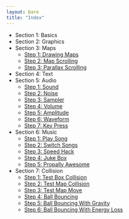 ```yaml
---
layout: bare
title: "Index"
---
```

   * Section 1: Basics
   * Section 2: Graphics
   * Section 3: Maps
     * [Step 1: Drawing Maps](maps/01_DrawingMaps.spin.html)
     * [Step 2: Map Scrolling](maps/02_MapScrolling.spin.html)
     * [Step 3: Parallax Scrolling](maps/03_ParallaxScrolling.spin.html)
   * Section 4: Text
   * Section 5: Audio
     * [Step 1: Sound](audio/01_Sound.spin.html)
     * [Step 2: Noise](audio/02_Noise.spin.html)
     * [Step 3: Sampler](audio/03_Sampler.spin.html)
     * [Step 4: Volume](audio/04_Volume.spin.html)
     * [Step 5: Amplitude](audio/05_Amplitude.spin.html)
     * [Step 6: Waveform](audio/06_Waveform.spin.html)
     * [Step 7: Key Press](audio/07_KeyPress.spin.html)
   * Section 6: Music
     * [Step 1: Play Song](music/01_PlaySong.spin.html)
     * [Step 2: Switch Songs](music/02_SwitchSongs.spin.html)
     * [Step 3: Speed Hack](music/03_SpeedHack.spin.html)
     * [Step 4: Juke Box](music/04_JukeBox.spin.html)
     * [Step 5: Propally  Awesome](music/05_Propally_Awesome.spin.html)
   * Section 7: Collision
     * [Step 1: Test Box Collision](collision/01_TestBoxCollision.spin.html)
     * [Step 2: Test Map Collision](collision/02_TestMapCollision.spin.html)
     * [Step 3: Test Map Move](collision/03_TestMapMove.spin.html)
     * [Step 4: Ball Bouncing](collision/04_BallBouncing.spin.html)
     * [Step 5: Ball Bouncing With Gravity](collision/05_BallBouncingWithGravity.spin.html)
     * [Step 6: Ball Bouncing With Energy Loss](collision/06_BallBouncingWithEnergyLoss.spin.html)
